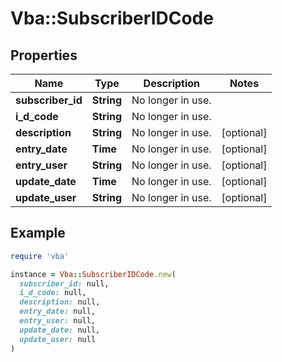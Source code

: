 # Vba::SubscriberIDCode

## Properties

| Name | Type | Description | Notes |
| ---- | ---- | ----------- | ----- |
| **subscriber_id** | **String** | No longer in use. |  |
| **i_d_code** | **String** | No longer in use. |  |
| **description** | **String** | No longer in use. | [optional] |
| **entry_date** | **Time** | No longer in use. | [optional] |
| **entry_user** | **String** | No longer in use. | [optional] |
| **update_date** | **Time** | No longer in use. | [optional] |
| **update_user** | **String** | No longer in use. | [optional] |

## Example

```ruby
require 'vba'

instance = Vba::SubscriberIDCode.new(
  subscriber_id: null,
  i_d_code: null,
  description: null,
  entry_date: null,
  entry_user: null,
  update_date: null,
  update_user: null
)
```

